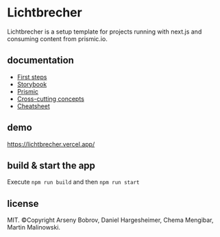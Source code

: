 # Lichtbrecher
Lichtbrecher is a setup template for projects running with next.js and consuming content from prismic.io.

## documentation
- [First steps](./docs/firstSteps.md)
- [Storybook](./docs/storybook.md)
- [Prismic](./docs/prismic.md)
- [Cross-cutting concepts](./docs/crossCuttingConcepts.md)
- [Cheatsheet](./docs/cheatSheet.md)

## demo
https://lichtbrecher.vercel.app/

## build & start the app
Execute ```npm run build``` and then ```npm run start```

## license
MIT. ©Copyright Arseny Bobrov, Daniel Hargesheimer, Chema Mengibar, Martin Malinowski.

